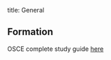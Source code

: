 title: General

## Formation

OSCE complete study guide [here](https://github.com/CyberSecurityUP/OSCE-Complete-Guide)